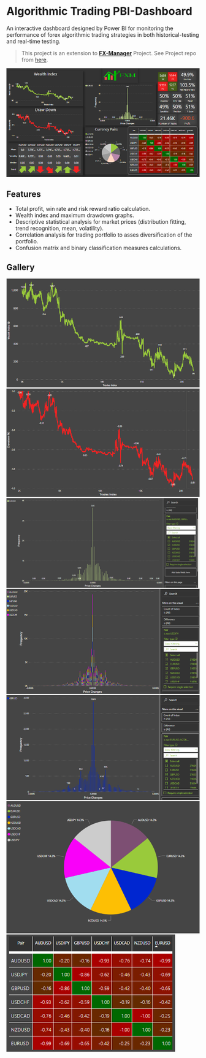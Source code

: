# Algorithmic Trading PBI-Dashboard
An interactive dashboard designed by Power BI for monitoring the performance of forex algorithmic trading strategies in both historical-testing and real-time testing.

> This project is an extension to [**FX-Manager**](https://github.com/AbdullahBahi/My-Portfolio/tree/master/FX-Manager%20Frame%20work) Project. See Project repo from [here](https://github.com/AbdullahBahi/Forex-Algorithmic-Trading-PBI-Dashboard).

![img](https://github.com/AbdullahBahi/Forex-Algorithmic-Trading-PBI-Dashboard/blob/master/gallery/main.PNG?raw=true)

## Features
- Total profit, win rate and risk reward ratio calculation.
- Wealth index and maximum drawdown graphs.
- Descriptive statistical analysis for market prices (distribution fitting, trend recognition, mean, volatility).
- Correlation analysis for trading portfolio to asses diversification of the portfolio.
- Confusion matrix and binary classification measures calculations.

## Gallery
![img](https://github.com/AbdullahBahi/My-Portfolio/blob/master/Algorithmic%20Trading%20Power%20BI%20Dashboard/1.PNG?raw=true)
![img](https://github.com/AbdullahBahi/My-Portfolio/blob/master/Algorithmic%20Trading%20Power%20BI%20Dashboard/2.PNG?raw=true)
![img](https://github.com/AbdullahBahi/My-Portfolio/blob/master/Algorithmic%20Trading%20Power%20BI%20Dashboard/3.PNG?raw=true)
![img](https://github.com/AbdullahBahi/My-Portfolio/blob/master/Algorithmic%20Trading%20Power%20BI%20Dashboard/4.PNG?raw=true)
![img](https://github.com/AbdullahBahi/My-Portfolio/blob/master/Algorithmic%20Trading%20Power%20BI%20Dashboard/5.PNG?raw=true)
![img](https://github.com/AbdullahBahi/My-Portfolio/blob/master/Algorithmic%20Trading%20Power%20BI%20Dashboard/6.PNG?raw=true)
![img](https://github.com/AbdullahBahi/My-Portfolio/blob/master/Algorithmic%20Trading%20Power%20BI%20Dashboard/7.PNG?raw=true)